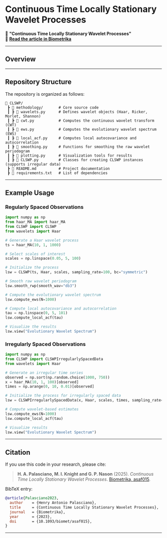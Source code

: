 # Continuous Time Locally Stationary Wavelet Processes

📄 **"Continuous Time Locally Stationary Wavelet Processes"**\
🔗 **[Read the article in Biometrika](https://doi.org/10.1093/biomet/asaf015)**

---

## Overview



---

## Repository Structure

The repository is organized as follows:

```plaintext
📂 CLSWP/
 ┣ 📂 methodology/       # Core source code
 ┃ ┣ 📜 wavelets.py      # Defines wavelet objects (Haar, Ricker, Morlet, Shannon)
 ┃ ┣ 📜 cwt.py           # Computes the continuous wavelet transform (CWT)
 ┃ ┣ 📜 ews.py           # Computes the evolutionary wavelet spectrum (EWS)
 ┃ ┣ 📜 local_acf.py     # Computes local autocovariance and autocorrelation
 ┃ ┣ 📜 smoothing.py     # Functions for smoothing the raw wavelet periodogram
 ┃ ┣ 📜 plotting.py      # Visualization tools for results
 ┃ ┣ 📜 CLSWP.py         # Classes for creating CLSWP instances (supports irregular data)
 ┣ 📜 README.md          # Project documentation
 ┣ 📜 requirements.txt   # List of dependencies
```


---

## Example Usage

### Regularly Spaced Observations

```python
import numpy as np
from haar_MA import haar_MA
from CLSWP import CLSWP
from wavelets import Haar

# Generate a Haar wavelet process
ts = haar_MA(10, 1, 1000)

# Select scales of interest
scales = np.linspace(0.05, 5, 100)

# Initialize the process
lsw = CLSWP(ts, Haar, scales, sampling_rate=100, bc="symmetric")

# Smooth raw wavelet periodogram
lsw.smooth_rwp(smooth_wav="db3")

# Compute the evolutionary wavelet spectrum
lsw.compute_ews(N=1000)

# Compute local autocovariance and autocorrelation
tau = np.linspace(0, 5, 101)
lsw.compute_local_acf(tau)

# Visualize the results
lsw.view("Evolutionary Wavelet Spectrum")
```

### Irregularly Spaced Observations

```python
import numpy as np
from CLSWP import CLSWPIrregularlySpacedData
from wavelets import Haar

# Generate an irregular time series
observed = np.sort(np.random.choice(1000, 750))
x = haar_MA(10, 1, 100)[observed]
times = np.arange(0, 10, 0.01)[observed]

# Initialize the process for irregularly spaced data
lsw = CLSWPIrregularlySpacedData(x, Haar, scales, times, sampling_rate=100, bc="symmetric", keep_all=False)

# Compute wavelet-based estimates
lsw.compute_ews(N=1000)
lsw.compute_local_acf(tau)

# Visualize results
lsw.view("Evolutionary Wavelet Spectrum")
```

---

## Citation

If you use this code in your research, please cite:

> **H. A. Palasciano, M. I. Knight and G. P. Nason** (2025). *Continuous Time Locally Stationary Wavelet Processes*. [Biometrika, asaf015](https://doi.org/10.1093/biomet/asaf015).

BibTeX entry:

```bibtex
@article{Palasciano2023,
  author    = {Henry Antonio Palasciano},
  title     = {Continuous Time Locally Stationary Wavelet Processes},
  journal   = {Biometrika},
  year      = {2023},
  doi       = {10.1093/biomet/asaf015},
}
```

---